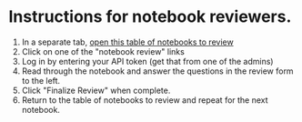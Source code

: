 # Instructions for notebook reviewers.

1. In a separate tab, [open this table of notebooks to review](./to_review.md)
2. Click on one of the "notebook review" links
3. Log in by entering your API token (get that from one of the admins)
4. Read through the notebook and answer the questions in the review form to the left.
5. Click "Finalize Review" when complete.
6. Return to the table of notebooks to review and repeat for the next notebook.